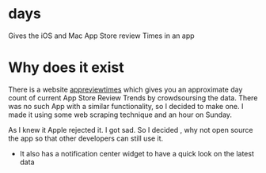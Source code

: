 # days
Gives the iOS and Mac App Store review Times in an app

Why does it exist
==

There is a website [appreviewtimes](http://appreviewtimes.com) which gives you an approximate day count of current App Store Review Trends by crowdsoursing the data.
There was no such App with a similar functionality, so I decided to make one.
I made it using some web scraping technique and an hour on Sunday.

As I knew it Apple rejected it. I got sad.
So I decided , why not open source the app so that other developers can still use it.

* It also has a notification center widget to have a quick look on the latest data
